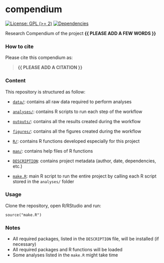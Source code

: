 <!-- README.md is generated from README.Rmd. Please edit that file -->

# compendium

<!-- badges: start -->

[![License: GPL (&gt;=
2)](https://img.shields.io/badge/License-GPL%20%28%3E%3D%202%29-blue.svg)](https://choosealicense.com/licenses/gpl-2.0/)
[![Dependencies](https://img.shields.io/badge/dependencies-3/70-green?style=flat)](#)
<!-- badges: end -->

Research Compendium of the project **{{ PLEASE ADD A FEW WORDS }}**

### How to cite

Please cite this compendium as:

> **{{ PLEASE ADD A CITATION }}**

### Content

This repository is structured as follow:

-   [`data/`](https://github.com/ahasverus/compendium/tree/master/data):
    contains all raw data required to perform analyses

-   [`analyses/`](https://github.com/ahasverus/compendium/tree/master/analyses/):
    contains R scripts to run each step of the workflow

-   [`outputs/`](https://github.com/ahasverus/compendium/tree/master/outputs):
    contains all the results created during the workflow

-   [`figures/`](https://github.com/ahasverus/compendium/tree/master/figures):
    contains all the figures created during the workflow

-   [`R/`](https://github.com/ahasverus/compendium/tree/master/R):
    contains R functions developed especially for this project

-   [`man/`](https://github.com/ahasverus/compendium/tree/master/man):
    contains help files of R functions

-   [`DESCRIPTION`](https://github.com/ahasverus/compendium/tree/master/DESCRIPTION):
    contains project metadata (author, date, dependencies, etc.)

-   [`make.R`](https://github.com/ahasverus/compendium/tree/master/make.R):
    main R script to run the entire project by calling each R script
    stored in the `analyses/` folder

### Usage

Clone the repository, open R/RStudio and run:

    source("make.R")

### Notes

-   All required packages, listed in the `DESCRIPTION` file, will be
    installed (if necessary)
-   All required packages and R functions will be loaded
-   Some analyses listed in the `make.R` might take time
